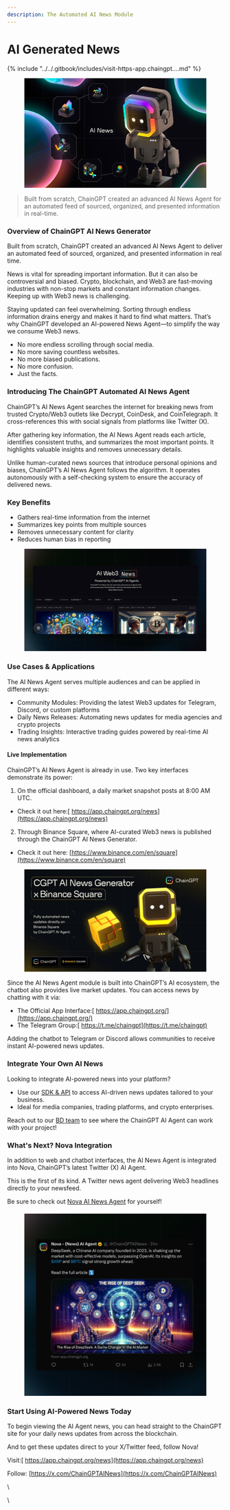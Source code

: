 ```yaml
---
description: The Automated AI News Module
---
```


# AI Generated News

{% include "../../.gitbook/includes/visit-https-app.chaingpt....md" %}

<figure><img src="../../.gitbook/assets/AI news.jpg" alt=""><figcaption></figcaption></figure>

> Built from scratch, ChainGPT created an advanced AI News Agent for an automated feed of sourced, organized, and presented information in real-time.

### Overview of ChainGPT AI News Generator

Built from scratch, ChainGPT created an advanced AI News Agent to deliver an automated feed of sourced, organized, and presented information in real time.

News is vital for spreading important information. But it can also be controversial and biased. Crypto, blockchain, and Web3 are fast-moving industries with non-stop markets and constant information changes. Keeping up with Web3 news is challenging.

Staying updated can feel overwhelming. Sorting through endless information drains energy and makes it hard to find what matters. That’s why ChainGPT developed an AI-powered News Agent—to simplify the way we consume Web3 news.

* No more endless scrolling through social media.
* No more saving countless websites.
* No more biased publications.
* No more confusion.
* Just the facts.

### Introducing The ChainGPT Automated AI News Agent

ChainGPT’s AI News Agent searches the internet for breaking news from trusted Crypto/Web3 outlets like Decrypt, CoinDesk, and CoinTelegraph. It cross-references this with social signals from platforms like Twitter (X).

After gathering key information, the AI News Agent reads each article, identifies consistent truths, and summarizes the most important points. It highlights valuable insights and removes unnecessary details.

Unlike human-curated news sources that introduce personal opinions and biases, ChainGPT’s AI News Agent follows the algorithm. It operates autonomously with a self-checking system to ensure the accuracy of delivered news.

### Key Benefits

* Gathers real-time information from the internet
* Summarizes key points from multiple sources
* Removes unnecessary content for clarity
* Reduces human bias in reporting

<figure><img src="../../.gitbook/assets/1603.jpg" alt=""><figcaption></figcaption></figure>

### Use Cases & Applications

The AI News Agent serves multiple audiences and can be applied in different ways:

* Community Modules: Providing the latest Web3 updates for Telegram, Discord, or custom platforms
* Daily News Releases: Automating news updates for media agencies and crypto projects
* Trading Insights: Interactive trading guides powered by real-time AI news analytics

#### Live Implementation

ChainGPT’s AI News Agent is already in use. Two key interfaces demonstrate its power:

1. On the official dashboard, a daily market snapshot posts at 8:00 AM UTC.

* Check it out here:[ https://app.chaingpt.org/news](https://app.chaingpt.org/news)

2. Through Binance Square, where AI-curated Web3 news is published through the ChainGPT AI News Generator.

* Check it out here: [https://www.binance.com/en/square](https://www.binance.com/en/square)

<figure><img src="../../.gitbook/assets/unnamed (2).jpg" alt=""><figcaption></figcaption></figure>

Since the AI News Agent module is built into ChainGPT’s AI ecosystem, the chatbot also provides live market updates. You can access news by chatting with it via:

* The Official App Interface:[ https://app.chaingpt.org/](https://app.chaingpt.org/)
* The Telegram Group:[ https://t.me/chaingpt](https://t.me/chaingpt)

Adding the chatbot to Telegram or Discord allows communities to receive instant AI-powered news updates.

### Integrate Your Own AI News&#x20;

Looking to integrate AI-powered news into your platform?

* Use our [SDK & API](https://docs.chaingpt.org/the-ecosystem/apis-and-sdks?_gl=1*528ftt*_gcl_au*MTIxNjYzNTMyLjE3MzYzMzA2ODk.) to access AI-driven news updates tailored to your business.
* Ideal for media companies, trading platforms, and crypto enterprises.

Reach out to our [BD team](https://t.me/JakeCGPT) to see where the ChainGPT AI Agent can work with your project!

### What's Next? Nova Integration

In addition to web and chatbot interfaces, the AI News Agent is integrated into Nova, ChainGPT’s latest Twitter (X) AI Agent.

This is the first of its kind. A Twitter news agent delivering Web3 headlines directly to your newsfeed.&#x20;

Be sure to check out [Nova AI News Agent](https://x.com/ChainGPTAINews) for yourself!

####

<figure><img src="../../.gitbook/assets/cgpt-happy-holidays (1).jpg" alt=""><figcaption></figcaption></figure>

### Start Using AI-Powered News Today

To begin viewing the AI Agent news, you can head straight to the ChainGPT site for your daily news updates from across the blockchain.&#x20;

And to get these updates direct to your X/Twitter feed, follow Nova!

Visit:[ https://app.chaingpt.org/news](https://app.chaingpt.org/news)

Follow: [https://x.com/ChainGPTAINews](https://x.com/ChainGPTAINews)

\


\
